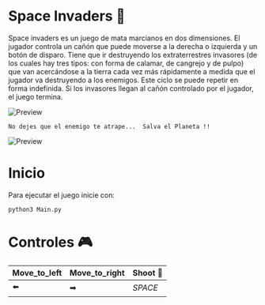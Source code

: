 # Space Invaders 🚀
Space invaders es un juego de mata marcianos en dos dimensiones. El jugador controla un cañón que puede moverse a la derecha o izquierda y un botón de disparo. 
Tiene que ir destruyendo los extraterrestres invasores (de los cuales hay tres tipos: con forma de calamar, de cangrejo y de pulpo) que van acercándose a la tierra cada vez más rápidamente a medida que el jugador va destruyendo a los enemigos. Este ciclo se puede repetir en forma indefinida. Si los invasores llegan al cañón controlado por el jugador, el juego termina.

![Preview](https://raw.github.com/G0nov4/POO_Python/master/Img_Readme1.png)
```
No dejes que el enemigo te atrape...  Salva el Planeta !!
```
![Preview](https://raw.github.com/G0nov4/POO_Python/master/Img_Readme2.png)
#
# Inicio
Para ejecutar el juego inicie con:
```
python3 Main.py
 ```
# Controles 🎮
| Move_to_left  | Move_to_right | Shoot 🔫 |
|----------------|--------------|-------|
|       ⬅️       |       ➡       |   _SPACE_ |

